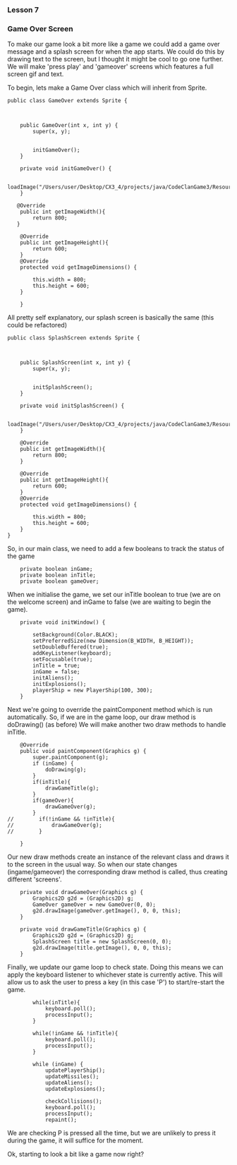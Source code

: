 ### Lesson 7

### Game Over Screen


To make our game look a bit more like a game we could add a game over message and a splash screen for when the app starts.
We could do this by drawing text to the screen, but I thought it might be cool to go one further.
We will make 'press play' and 'gameover' screens which features a full screen gif and text.

To begin, lets make a Game Over class which will inherit from Sprite.

```
public class GameOver extends Sprite {



    public GameOver(int x, int y) {
        super(x, y);


        initGameOver();
    }

    private void initGameOver() {

        loadImage("/Users/user/Desktop/CX3_4/projects/java/CodeClanGame3/Resources/gameover2.gif");
    }

   @Override
    public int getImageWidth(){
        return 800;
   }

    @Override
    public int getImageHeight(){
        return 600;
    }
    @Override
    protected void getImageDimensions() {

        this.width = 800;
        this.height = 600;
    }

    }
```


All pretty self explanatory, our splash screen is basically the same (this could be refactored)

```
public class SplashScreen extends Sprite {



    public SplashScreen(int x, int y) {
        super(x, y);


        initSplashScreen();
    }

    private void initSplashScreen() {

        loadImage("/Users/user/Desktop/CX3_4/projects/java/CodeClanGame3/Resources/spacebastards.gif");
    }

    @Override
    public int getImageWidth(){
        return 800;
    }

    @Override
    public int getImageHeight(){
        return 600;
    }
    @Override
    protected void getImageDimensions() {

        this.width = 800;
        this.height = 600;
    }
}
```

So, in our main class, we need to add a few booleans to track the status of the game


```
    private boolean inGame;
    private boolean inTitle;
    private boolean gameOver;
```

When we initialise the game, we set our inTitle boolean to true (we are on the welcome screen) and inGame to false (we are waiting to begin the game).

```
    private void initWindow() {

        setBackground(Color.BLACK);
        setPreferredSize(new Dimension(B_WIDTH, B_HEIGHT));
        setDoubleBuffered(true);
        addKeyListener(keyboard);
        setFocusable(true);
        inTitle = true;
        inGame = false;
        initAliens();
        initExplosions();
        playerShip = new PlayerShip(100, 300);
    }
```

Next we're going to override the paintComponent method which is run automatically.
So, if we are in the game loop, our draw method is doDrawing() (as before)
We will make another two draw methods to handle inTitle.


```
    @Override
    public void paintComponent(Graphics g) {
        super.paintComponent(g);
        if (inGame) {
            doDrawing(g);
        }
        if(inTitle){
            drawGameTitle(g);
        }
        if(gameOver){
            drawGameOver(g);
        }
//        if(!inGame && !inTitle){
//            drawGameOver(g);
//        }

    }
```


Our new draw methods create an instance of the relevant class and draws it to the screen in the usual way.
So when our state changes (ingame/gameover) the corresponding draw method is called, thus creating different 'screens'.

```
    private void drawGameOver(Graphics g) {
        Graphics2D g2d = (Graphics2D) g;
        GameOver gameOver = new GameOver(0, 0);
        g2d.drawImage(gameOver.getImage(), 0, 0, this);
    }

    private void drawGameTitle(Graphics g) {
        Graphics2D g2d = (Graphics2D) g;
        SplashScreen title = new SplashScreen(0, 0);
        g2d.drawImage(title.getImage(), 0, 0, this);
    }
```

Finally, we update our game loop to check state. Doing this means we can apply the keyboard listener to whichever state is currently active.
This will allow us to ask the user to press a key (in this case 'P') to start/re-start the game.

```
        while(inTitle){
            keyboard.poll();
            processInput();
        }

        while(!inGame && !inTitle){
            keyboard.poll();
            processInput();
        }

        while (inGame) {
            updatePlayerShip();
            updateMissiles();
            updateAliens();
            updateExplosions();

            checkCollisions();
            keyboard.poll();
            processInput();
            repaint();
```

We are checking P is pressed all the time, but we are unlikely to press it during the game, it will suffice for the moment.

Ok, starting to look a bit like a game now right?


